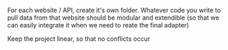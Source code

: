 For each website / API, create it's own folder.
Whatever code you write to pull data from that website should be modular and extendible (so that we can easily integrate it when we need to reate the final adapter)

Keep the project linear, so that no conflicts occur
